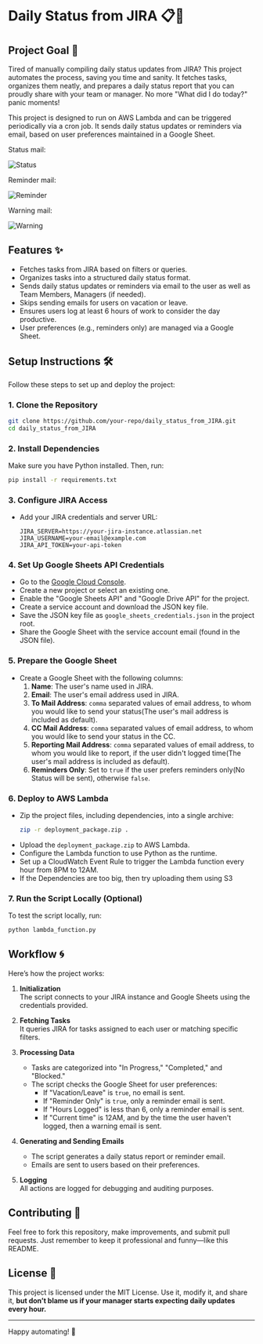# Daily Status from JIRA 📋🚀

## Project Goal 🎯
Tired of manually compiling daily status updates from JIRA? This project automates the process, saving you time and sanity. It fetches tasks, organizes them neatly, and prepares a daily status report that you can proudly share with your team or manager. No more "What did I do today?" panic moments!

This project is designed to run on AWS Lambda and can be triggered periodically via a cron job. It sends daily status updates or reminders via email, based on user preferences maintained in a Google Sheet.

Status mail:

![Status](https://github.com/user-attachments/assets/2f1e1e80-8de4-48a6-9c37-ab4c6c5ffc6d)


Reminder mail:

![Reminder](https://github.com/user-attachments/assets/6e9f7ca0-572e-423c-b0ad-ce290617b2ed)


Warning mail:

![Warning](https://github.com/user-attachments/assets/67756909-4526-4136-8df9-aa6ec82fcc8d)


## Features ✨
- Fetches tasks from JIRA based on filters or queries.
- Organizes tasks into a structured daily status format.
- Sends daily status updates or reminders via email to the user as well as Team Members, Managers (if needed).
- Skips sending emails for users on vacation or leave.
- Ensures users log at least 6 hours of work to consider the day productive.
- User preferences (e.g., reminders only) are managed via a Google Sheet.

## Setup Instructions 🛠️
Follow these steps to set up and deploy the project:

### 1. Clone the Repository  
   ```bash
   git clone https://github.com/your-repo/daily_status_from_JIRA.git
   cd daily_status_from_JIRA
   ```

### 2. Install Dependencies  
   Make sure you have Python installed. Then, run:
   ```bash
   pip install -r requirements.txt
   ```

### 3. Configure JIRA Access  
   - Add your JIRA credentials and server URL:
     ```
     JIRA_SERVER=https://your-jira-instance.atlassian.net
     JIRA_USERNAME=your-email@example.com
     JIRA_API_TOKEN=your-api-token
     ```

### 4. Set Up Google Sheets API Credentials  
   - Go to the [Google Cloud Console](https://console.cloud.google.com/).
   - Create a new project or select an existing one.
   - Enable the "Google Sheets API" and "Google Drive API" for the project.
   - Create a service account and download the JSON key file.
   - Save the JSON key file as `google_sheets_credentials.json` in the project root.
   - Share the Google Sheet with the service account email (found in the JSON file).

### 5. Prepare the Google Sheet  
   - Create a Google Sheet with the following columns:
     1. **Name**: The user's name used in JIRA.
     2. **Email**: The user's email address used in JIRA.
     3. **To Mail Address**: `comma` separated values of email address, to whom you would like to send your status(The user's mail address is included as default).
     4. **CC Mail Address**: `comma` separated values of email address, to whom you would like to send your status in the CC.
     5. **Reporting Mail Address**: `comma` separated values of email address, to whom you would like to report, if the user didn't logged time(The user's mail address is included as default).
     6. **Reminders Only**: Set to `true` if the user prefers reminders only(No Status will be sent), otherwise `false`.

### 6. Deploy to AWS Lambda  
   - Zip the project files, including dependencies, into a single archive:
     ```bash
     zip -r deployment_package.zip .
     ```
   - Upload the `deployment_package.zip` to AWS Lambda.
   - Configure the Lambda function to use Python as the runtime.
   - Set up a CloudWatch Event Rule to trigger the Lambda function every hour from 8PM to 12AM.
   - If the Dependencies are too big, then try uploading them using S3

### 7. Run the Script Locally (Optional)  
   To test the script locally, run:
   ```bash
   python lambda_function.py
   ```

## Workflow 🌀
Here’s how the project works:

1. **Initialization**  
   The script connects to your JIRA instance and Google Sheets using the credentials provided.

2. **Fetching Tasks**  
   It queries JIRA for tasks assigned to each user or matching specific filters.

3. **Processing Data**  
   - Tasks are categorized into "In Progress," "Completed," and "Blocked."
   - The script checks the Google Sheet for user preferences:
     - If "Vacation/Leave" is `true`, no email is sent.
     - If "Reminder Only" is `true`, only a reminder email is sent.
     - If "Hours Logged" is less than 6, only a reminder email is sent.
     - If "Current time" is 12AM, and by the time the user haven't logged, then a warning email is sent.

4. **Generating and Sending Emails**  
   - The script generates a daily status report or reminder email.
   - Emails are sent to users based on their preferences.

5. **Logging**  
   All actions are logged for debugging and auditing purposes.

## Contributing 🤝
Feel free to fork this repository, make improvements, and submit pull requests. Just remember to keep it professional and funny—like this README.

## License 📜
This project is licensed under the MIT License. Use it, modify it, and share it, **but don’t blame us if your manager starts expecting daily updates every hour.**

---

Happy automating! 🎉

